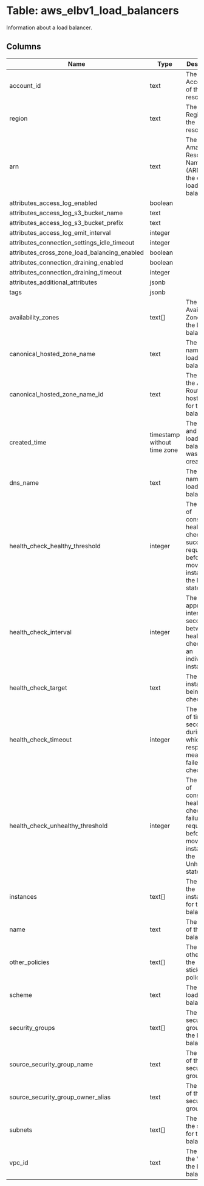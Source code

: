 
# Table: aws_elbv1_load_balancers
Information about a load balancer.
## Columns
| Name        | Type           | Description  |
| ------------- | ------------- | -----  |
|account_id|text|The AWS Account ID of the resource.|
|region|text|The AWS Region of the resource.|
|arn|text|The Amazon Resource Name (ARN) for the elastic load balancer|
|attributes_access_log_enabled|boolean||
|attributes_access_log_s3_bucket_name|text||
|attributes_access_log_s3_bucket_prefix|text||
|attributes_access_log_emit_interval|integer||
|attributes_connection_settings_idle_timeout|integer||
|attributes_cross_zone_load_balancing_enabled|boolean||
|attributes_connection_draining_enabled|boolean||
|attributes_connection_draining_timeout|integer||
|attributes_additional_attributes|jsonb||
|tags|jsonb||
|availability_zones|text[]|The Availability Zones for the load balancer.|
|canonical_hosted_zone_name|text|The DNS name of the load balancer.|
|canonical_hosted_zone_name_id|text|The ID of the Amazon Route 53 hosted zone for the load balancer.|
|created_time|timestamp without time zone|The date and time the load balancer was created.|
|dns_name|text|The DNS name of the load balancer.|
|health_check_healthy_threshold|integer|The number of consecutive health checks successes required before moving the instance to the Healthy state.|
|health_check_interval|integer|The approximate interval, in seconds, between health checks of an individual instance.|
|health_check_target|text|The instance being checked.|
|health_check_timeout|integer|The amount of time, in seconds, during which no response means a failed health check.|
|health_check_unhealthy_threshold|integer|The number of consecutive health check failures required before moving the instance to the Unhealthy state.|
|instances|text[]|The IDs of the instances for the load balancer.|
|name|text|The name of the load balancer.|
|other_policies|text[]|The policies other than the stickiness policies.|
|scheme|text|The type of load balancer.|
|security_groups|text[]|The security groups for the load balancer.|
|source_security_group_name|text|The name of the security group.|
|source_security_group_owner_alias|text|The owner of the security group.|
|subnets|text[]|The IDs of the subnets for the load balancer.|
|vpc_id|text|The ID of the VPC for the load balancer.|
